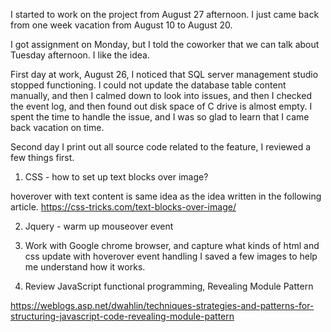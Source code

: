 
I started to work on the project from August 27 afternoon. I just came back from one week vacation from August 10 to August 20. 

I got assignment on Monday, but I told the coworker that we can talk about Tuesday afternoon. I like the idea. 

First day at work, August 26, I noticed that SQL server management studio stopped functioning. I could not update the database table content manually, and then I calmed down to look into issues, and then I checked the event log, and then found out disk space of C drive is almost empty. I spent the time to handle the issue, and I was so glad to learn that I came back vacation on time. 

Second day I print out all source code related to the feature, I reviewed a few things first. 

1. CSS - how to set up text blocks over image?

hoverover with text content is same idea as the idea written in the following article. 
https://css-tricks.com/text-blocks-over-image/

2. Jquery - warm up mouseover event 

3. Work with Google chrome browser, and capture what kinds of html and css update with hoverover event handling
I saved a few images to help me understand how it works. 

4. Review JavaScript functional programming, Revealing Module Pattern

https://weblogs.asp.net/dwahlin/techniques-strategies-and-patterns-for-structuring-javascript-code-revealing-module-pattern




